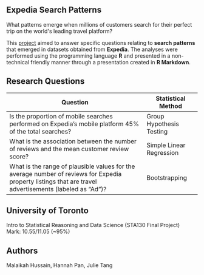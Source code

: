 
## Expedia Search Patterns
What patterns emerge when millions of customers search for their perfect trip on the world's leading travel platform?

This [project](https://github.com/MalHus/An-Analysis-of-Expedia-Search-Patterns/blob/main/A%20Splash%20of%20Expedia%20Search%20Patterns.pdf) aimed to answer specific questions relating to **search patterns** that emerged in datasets obtained from **Expedia**. 
The analyses were performed using the programming language **R** and presented in a non-technical friendly manner through a presentation created in **R Markdown**.

## Research Questions

| Question | Statistical Method |
| --- | --- |
| Is the proportion of mobile searches performed on Expedia’s mobile platform 45% of the total searches? | Group Hypothesis Testing |
| What is the association between the number of reviews and the mean customer review score? | Simple Linear Regression |
| What is the range of plausible values for the average number of reviews for Expedia property listings that are travel advertisements (labeled as “Ad”)? | Bootstrapping |

## University of Toronto          
Intro to Statistical Reasoning and Data Science (STA130 Final Project) <br />
Mark: 10.55/11.05 (~95%)

## Authors
Malaikah Hussain, Hannah Pan, Julie Tang
